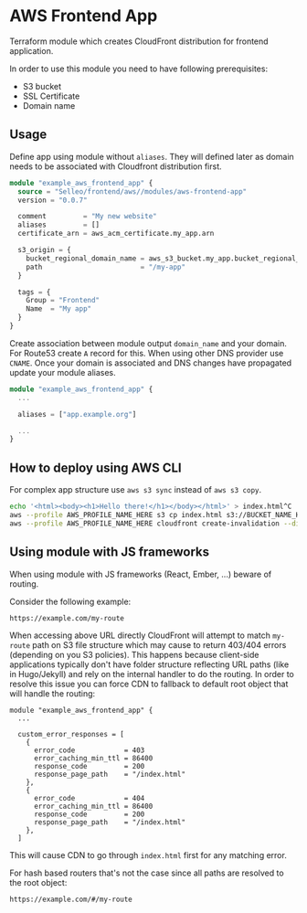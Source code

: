 # AWS Frontend App 

Terraform module which creates CloudFront distribution for frontend application.

In order to use this module you need to have following prerequisites:

- S3 bucket
- SSL Certificate 
- Domain name

## Usage

Define app using module without `aliases`. They will defined later as domain needs to be associated with Cloudfront distribution first.

```tf
module "example_aws_frontend_app" {
  source = "Selleo/frontend/aws//modules/aws-frontend-app"
  version = "0.0.7"

  comment         = "My new website"
  aliases         = []
  certificate_arn = aws_acm_certificate.my_app.arn

  s3_origin = {
    bucket_regional_domain_name = aws_s3_bucket.my_app.bucket_regional_domain_name
    path                        = "/my-app"
  }

  tags = {
    Group = "Frontend"
    Name  = "My app"
  }
}
```

Create association between module output `domain_name` and your domain. For Route53 create `A` record for this. When using other DNS provider use `CNAME`.
Once your domain is associated and DNS changes have propagated update your module aliases.

```tf
module "example_aws_frontend_app" {
  ...

  aliases = ["app.example.org"]

  ...
}
```

## How to deploy using AWS CLI

For complex app structure use `aws s3 sync` instead of `aws s3 copy`.

```bash
echo '<html><body><h1>Hello there!</h1></body></html>' > index.html^C
aws --profile AWS_PROFILE_NAME_HERE s3 cp index.html s3://BUCKET_NAME_HERE/my-app/
aws --profile AWS_PROFILE_NAME_HERE cloudfront create-invalidation --distribution-id DISTRO_ID_HERE --paths '/*'
```

## Using module with JS frameworks

When using module with JS frameworks (React, Ember, ...) beware of routing.

Consider the following example:

```
https://example.com/my-route
```

When accessing above URL directly CloudFront will attempt to match `my-route` path on S3 file structure which may cause to return 403/404 errors (depending on you S3 policies).
This happens because client-side applications typically don't have folder structure reflecting URL paths (like in Hugo/Jekyll) and rely on the internal handler to do the routing.
In order to resolve this issue you can force CDN to fallback to default root object that will handle the routing:


```hcl
module "example_aws_frontend_app" {
  ...

  custom_error_responses = [
    {
      error_code            = 403
      error_caching_min_ttl = 86400
      response_code         = 200
      response_page_path    = "/index.html"
    },
    {
      error_code            = 404
      error_caching_min_ttl = 86400
      response_code         = 200
      response_page_path    = "/index.html"
    },
  ]
```

This will cause CDN to go through `index.html` first for any matching error.

For hash based routers that's not the case since all paths are resolved to the root object:

```
https://example.com/#/my-route
```


